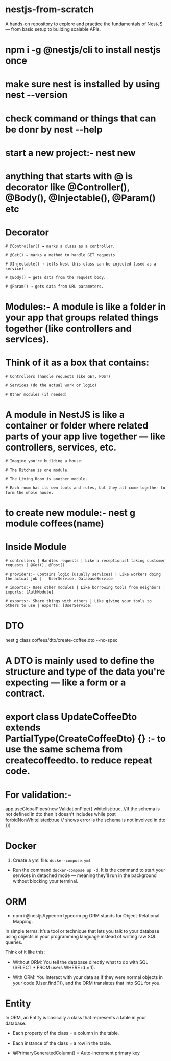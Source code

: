 # nestjs-from-scratch
A hands-on repository to explore and practice the fundamentals of NestJS — from basic setup to building scalable APIs.

# npm i -g @nestjs/cli to install nestjs once
# make sure nest is installed by using nest --version
# check command or things that can be donr by nest --help 

# start a new project:- nest new

# anything that starts with @ is decorator like @Controller(), @Body(), @Injectable(), @Param() etc
  # Decorator
    # @Controller() → marks a class as a controller.

    # @Get() → marks a method to handle GET requests.

    # @Injectable() → tells Nest this class can be injected (used as a service).

    # @Body() → gets data from the request body.

    # @Param() → gets data from URL parameters.

 # Modules:- A module is like a folder in your app that groups related things together (like controllers and services).

  # Think of it as a box that contains:

    # Controllers (handle requests like GET, POST)

    # Services (do the actual work or logic)

    # Other modules (if needed)
# A module in NestJS is like a container or folder where related parts of your app live together — like controllers, services, etc.

    # Imagine you're building a house:

    # The Kitchen is one module.

    # The Living Room is another module.

    # Each room has its own tools and rules, but they all come together to form the whole house.
# to create new module:- nest g module coffees(name)
 # Inside Module
    # controllers | Handles requests | Like a receptionist taking customer requests | @Get(), @Post()

    # providers:- Contains logic (usually services) | Like workers doing the actual job | 	UserService, DatabaseService

    # imports:- Uses other modules | Like borrowing tools from neighbors | imports: [AuthModule]

    # exports:- Share things with others | Like giving your tools to others to use | exports: [UserService]

# DTO
 nest g class coffees/dto/create-coffee.dto --no-spec

 # A DTO is mainly used to define the structure and type of the data you're expecting — like a form or a contract.
  
# export class UpdateCoffeeDto extends PartialType(CreateCoffeeDto) {} :- to use the same schema from createcoffeedto. to reduce repeat code.  

# For validation:-
 app.useGlobalPipes(new ValidationPipe({
   whitelist:true, //if the schema is not defined in dto then it doesn't includes while post
   forbidNonWhitelisted:true // shows error is the schema is not involved in dto
  }))

# Docker
   1. Create a yml file: `docker-compose.yml`  
   - Run the command `docker-compose up -d`. It is the command to start your services in detached mode — meaning they’ll run in the background without blocking your terminal.

# ORM
  - npm i @nestjs/typeorm typeorm pg
  ORM stands for Object-Relational Mapping.

In simple terms:
It’s a tool or technique that lets you talk to your database using objects in your programming language instead of writing raw SQL queries.

Think of it like this:

- Without ORM: You tell the database directly what to do with SQL (SELECT * FROM users WHERE id = 1).

- With ORM: You interact with your data as if they were normal objects in your code (User.find(1)), and the ORM translates that into SQL for you.

# Entity
In ORM, an Entity is basically a class that represents a table in your database.

- Each property of the class = a column in the table.

- Each instance of the class = a row in the table.

-  @PrimaryGeneratedColumn() = Auto-increment primary key